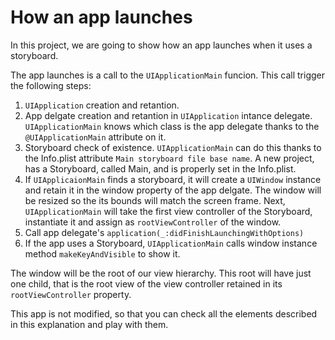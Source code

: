#  How an app launches

In this project, we are going to show how an app launches when it uses a storyboard.

The app launches is a call to the `UIApplicationMain` funcion. This call trigger the following steps:
  1. `UIApplication` creation and retantion.
  2. App delgate creation and retantion in `UIApplication` intance delegate. `UIApplicationMain` knows which class is the app delegate thanks to the `@UIApplicationMain` attribute on it.
  3. Storyboard check of existence. `UIApplicationMain` can do this thanks to the Info.plist attribute `Main storyboard file base name`. A new project, has a Storyboard, called Main, and is properly set in the Info.plist.
  4. If `UIApplicaionMain` finds a storyboard, it will create a `UIWindow` instance and retain it in the window property of the app delgate. The window will be resized so the its bounds will match the screen frame. Next, `UIApplicationMain` will take the first view controller of the Storyboard, instantiate it and assign as `rootViewController` of the window.
  5. Call app delegate's `application(_:didFinishLaunchingWithOptions)`
  6. If the app uses a Storyboard, `UIApplicationMain` calls window instance method `makeKeyAndVisible` to show it.
  
The window will be the root of our view hierarchy. This root will have just one child, that is the root view of the view controller retained in its `rootViewController` property.

This app is not modified, so that you can check all the elements described in this explanation and play with them.

